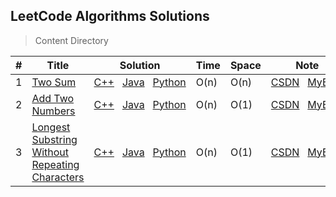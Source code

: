 ## LeetCode Algorithms Solutions

> Content Directory

|#|Title|Solution|Time|Space|Note|
|---|---|---|---|---|---|
|1|[Two Sum](https://leetcode.com/problems/two-sum/#/description)|[C++](https://github.com/htdwade/LeetCode/blob/master/1.TwoSum/TwoSum.cpp)&nbsp;&nbsp;&nbsp;[Java](https://github.com/htdwade/LeetCode/blob/master/1.TwoSum/Solution.java)&nbsp;&nbsp;&nbsp;[Python](https://github.com/htdwade/LeetCode/blob/master/1.TwoSum/TwoSum.py)|O(n)|O(n)|[CSDN](http://blog.csdn.net/u013507678/article/details/53870274)&nbsp;&nbsp;&nbsp;[MyBlog](http://hutao.space/2017/05/05/TwoSum/)|
|2|[Add Two Numbers](https://leetcode.com/problems/add-two-numbers/#/description)|[C++](https://github.com/htdwade/LeetCode/blob/master/2.AddTwoNumbers/AddTwoNumbers.cpp)&nbsp;&nbsp;&nbsp;[Java](https://github.com/htdwade/LeetCode/blob/master/2.AddTwoNumbers/Solution.java)&nbsp;&nbsp;&nbsp;[Python](https://github.com/htdwade/LeetCode/blob/master/2.AddTwoNumbers/AddTwoNumbers.py)|O(n)|O(1)|[CSDN](http://blog.csdn.net/u013507678/article/details/71411551)&nbsp;&nbsp;&nbsp;[MyBlog](http://hutao.space/2017/05/08/AddTwoNumbers/)|
|3|[Longest Substring Without Repeating Characters](https://leetcode.com/problems/longest-substring-without-repeating-characters/#/description)|[C++](https://github.com/htdwade/LeetCode/blob/master/3.LongestSubstringWithoutRepeatingCharacters/LongestSubstringWithoutRepeatingCharacters.cpp)&nbsp;&nbsp;&nbsp;[Java](https://github.com/htdwade/LeetCode/blob/master/3.LongestSubstringWithoutRepeatingCharacters/Solution.java)&nbsp;&nbsp;&nbsp;[Python](https://github.com/htdwade/LeetCode/blob/master/3.LongestSubstringWithoutRepeatingCharacters/LongestSubstringWithoutRepeatingCharacters.py)|O(n)|O(1)|[CSDN](http://blog.csdn.net/u013507678/article/details/71534506)&nbsp;&nbsp;&nbsp;[MyBlog](http://hutao.space/2017/05/10/LongestSubstringWithoutRepeatingCharacters/)|
